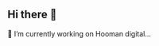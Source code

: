 ## Hi there 👋

🔭 I’m currently working on Hooman digital...

<!--
- 🌱 I’m currently learning ...
- 👯 I’m looking to collaborate on ...
- 🤔 I’m looking for help with ...
- 💬 Ask me about ...
- 📫 How to reach me: ...
- 😄 Pronouns: ...
- ⚡ Fun fact: ...
**piyush-hooman/piyush-hooman** is a ✨ _special_ ✨ repository because its `README.md` (this file) appears on your GitHub profile.

Here are some ideas to get you started:
-->


